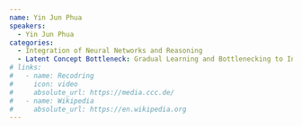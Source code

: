 ```yaml
---
name: Yin Jun Phua
speakers:
  - Yin Jun Phua
categories:
  - Integration of Neural Networks and Reasoning
  - Latent Concept Bottleneck: Gradual Learning and Bottlenecking to Increase Robustness
# links:
#   - name: Recodring
#     icon: video
#     absolute_url: https://media.ccc.de/
#   - name: Wikipedia
#     absolute_url: https://en.wikipedia.org
---
```


